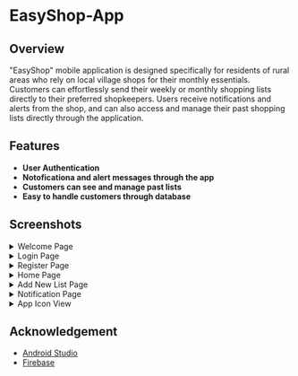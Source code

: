 # EasyShop-App

## Overview
"EasyShop" mobile application is designed specifically for residents of rural areas who rely on local village shops for their monthly essentials. 
Customers can effortlessly send their weekly or monthly shopping lists directly to their preferred shopkeepers. Users receive notifications and alerts from the shop, and can also access and manage their past shopping lists directly through the application.

## Features
- **User Authentication**
- **Notoficationa and alert messages through the app** 
- **Customers can see and manage past lists**
- **Easy to handle customers through database**


## Screenshots

<details>
<summary>Welcome Page</summary>
<img src="screenshots/Welcome Page.jpg" alt="Welcome Page" width="300" />

</details>

<details>
<summary>Login Page</summary>
<img src="screenshots/Login Page.jpg" alt = "Login Page" width ="300"/>
</details>

<details>
<summary>Register Page</summary>
<img src="screenshots/Register Page.jpg" alt = "Register Page" width ="300"/>
</details>

<details>
<summary>Home Page</summary>
<img src="screenshots/Home Page.jpg" alt = "Home Page" width ="300"/>
</details>


<details>
<summary>Add New List Page</summary>
<img src="screenshots/Add New List Page.jpg" alt = "Add New List Page" width ="300"/>
</details>

<details>
<summary>Notification Page</summary>
<img src="screenshots/Notification 1.jpg" alt = "Notification Page" width ="300"/>
<img src="screenshots/Notification 2.jpg" alt = "Notification Page" width ="300"/>
</details>

<details>
<summary>App Icon View</summary>
<img src="screenshots/App Icon View.jpg" alt = "App Icon View" width ="300"/>
</details>



## Acknowledgement
- [Android Studio](https://developer.android.com/)
- [Firebase](https://firebase.google.com/)
  

